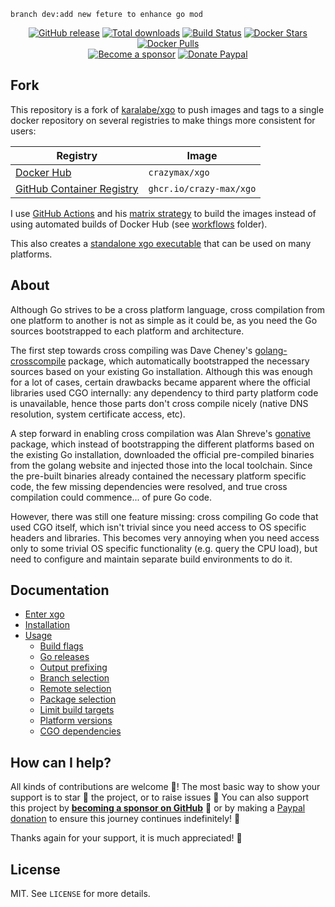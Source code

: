```
branch dev:add new feture to enhance go mod
```
<p align="center">
  <a href="https://github.com/crazy-max/xgo/releases/latest"><img src="https://img.shields.io/github/release/crazy-max/xgo.svg?style=flat-square" alt="GitHub release"></a>
  <a href="https://github.com/crazy-max/xgo/releases/latest"><img src="https://img.shields.io/github/downloads/crazy-max/xgo/total.svg?style=flat-square" alt="Total downloads"></a>
  <a href="https://github.com/crazy-max/xgo/actions?workflow=build"><img src="https://img.shields.io/github/workflow/status/crazy-max/xgo/build?label=build&logo=github&style=flat-square" alt="Build Status"></a>
  <a href="https://hub.docker.com/r/crazymax/xgo/"><img src="https://img.shields.io/docker/stars/crazymax/xgo.svg?style=flat-square" alt="Docker Stars"></a>
  <a href="https://hub.docker.com/r/crazymax/xgo/"><img src="https://img.shields.io/docker/pulls/crazymax/xgo.svg?style=flat-square" alt="Docker Pulls"></a>
  <br /><a href="https://github.com/sponsors/crazy-max"><img src="https://img.shields.io/badge/sponsor-crazy--max-181717.svg?logo=github&style=flat-square" alt="Become a sponsor"></a>
  <a href="https://www.paypal.me/crazyws"><img src="https://img.shields.io/badge/donate-paypal-00457c.svg?logo=paypal&style=flat-square" alt="Donate Paypal"></a>
</p>

## Fork

This repository is a fork of [karalabe/xgo](https://github.com/karalabe/xgo) to push images and tags to a single
docker repository on several registries to make things more consistent for users:

| Registry                                                                                         | Image                           |
|--------------------------------------------------------------------------------------------------|---------------------------------|
| [Docker Hub](https://hub.docker.com/r/crazymax/xgo/)                                            | `crazymax/xgo`                 |
| [GitHub Container Registry](https://github.com/users/crazy-max/packages/container/package/xgo)  | `ghcr.io/crazy-max/xgo`        |

I use [GitHub Actions](https://github.com/crazy-max/xgo/actions) and his
[matrix strategy](https://help.github.com/en/articles/workflow-syntax-for-github-actions#jobsjob_idstrategymatrix) to
build the images instead of using automated builds of Docker Hub (see [workflows](.github/workflows) folder).

This also creates a [standalone xgo executable](https://github.com/crazy-max/xgo/releases/latest) that can be used on
many platforms.

## About

Although Go strives to be a cross platform language, cross compilation from one
platform to another is not as simple as it could be, as you need the Go sources
bootstrapped to each platform and architecture.

The first step towards cross compiling was Dave Cheney's [golang-crosscompile](https://github.com/davecheney/golang-crosscompile)
package, which automatically bootstrapped the necessary sources based on your
existing Go installation. Although this was enough for a lot of cases, certain
drawbacks became apparent where the official libraries used CGO internally: any
dependency to third party platform code is unavailable, hence those parts don't
cross compile nicely (native DNS resolution, system certificate access, etc).

A step forward in enabling cross compilation was Alan Shreve's [gonative](https://github.com/inconshreveable/gonative)
package, which instead of bootstrapping the different platforms based on the
existing Go installation, downloaded the official pre-compiled binaries from the
golang website and injected those into the local toolchain. Since the pre-built
binaries already contained the necessary platform specific code, the few missing
dependencies were resolved, and true cross compilation could commence... of pure
Go code.

However, there was still one feature missing: cross compiling Go code that used
CGO itself, which isn't trivial since you need access to OS specific headers and
libraries. This becomes very annoying when you need access only to some trivial
OS specific functionality (e.g. query the CPU load), but need to configure and
maintain separate build environments to do it.

## Documentation

* [Enter xgo](doc/enter-xgo.md)
* [Installation](doc/installation.md)
* [Usage](doc/usage.md)
  * [Build flags](doc/usage/build-flags.md)
  * [Go releases](doc/usage/go-releases.md)
  * [Output prefixing](doc/usage/output-prefixing.md)
  * [Branch selection](doc/usage/branch-selection.md)
  * [Remote selection](doc/usage/remote-selection.md)
  * [Package selection](doc/usage/package-selection.md)
  * [Limit build targets](doc/usage/limit-build-targets.md)
  * [Platform versions](doc/usage/platform-versions.md)
  * [CGO dependencies](doc/usage/cgo-dependencies.md)

## How can I help?

All kinds of contributions are welcome :raised_hands:! The most basic way to show your support is to star :star2:
the project, or to raise issues :speech_balloon: You can also support this project by
[**becoming a sponsor on GitHub**](https://github.com/sponsors/crazy-max) :clap: or by making
a [Paypal donation](https://www.paypal.me/crazyws) to ensure this journey continues indefinitely! :rocket:

Thanks again for your support, it is much appreciated! :pray:

## License

MIT. See `LICENSE` for more details.
